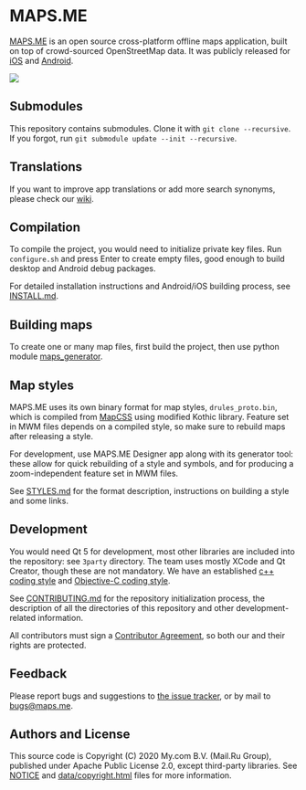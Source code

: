 # MAPS.ME

[MAPS.ME](https://maps.me) is an open source cross-platform offline maps application,
built on top of crowd-sourced OpenStreetMap data. It was publicly released
for [iOS](https://itunes.apple.com/app/id510623322) and
[Android](https://play.google.com/store/apps/details?id=com.mapswithme.maps.pro).

![](docs/screenshots.jpg)

## Submodules

This repository contains submodules. Clone it with `git clone --recursive`. If you forgot,
run `git submodule update --init --recursive`.

## Translations

If you want to improve app translations or add more search synonyms, please check our [wiki](https://github.com/mapsme/omim/wiki).

## Compilation

To compile the project, you would need to initialize private key files. Run
`configure.sh` and press Enter to create empty files, good enough to build desktop
and Android debug packages.

For detailed installation instructions and Android/iOS building process,
see [INSTALL.md](https://github.com/mapsme/omim/tree/master/docs/INSTALL.md).

## Building maps

To create one or many map files, first build the project, then use python module [maps_generator](https://github.com/mapsme/omim/tree/master/tools/python/maps_generator).

## Map styles

MAPS.ME uses its own binary format for map styles, `drules_proto.bin`, which is compiled from
[MapCSS](https://wiki.openstreetmap.org/wiki/MapCSS) using modified Kothic library.
Feature set in MWM files depends on a compiled style, so make sure to rebuild maps after
releasing a style.

For development, use MAPS.ME Designer app along with its generator tool: these allow
for quick rebuilding of a style and symbols, and for producing a zoom-independent
feature set in MWM files.

See [STYLES.md](https://github.com/mapsme/omim/tree/master/docs/STYLES.md) for the
format description, instructions on building a style and some links.

## Development

You would need Qt 5 for development, most other libraries are included into the
repository: see `3party` directory. The team uses mostly XCode and Qt Creator,
though these are not mandatory. We have an established
[c++ coding style](https://github.com/mapsme/omim/blob/master/docs/CPP_STYLE.md) and [Objective-C coding style](https://github.com/mapsme/omim/blob/master/docs/OBJC_STYLE.md).

See [CONTRIBUTING.md](https://github.com/mapsme/omim/blob/master/docs/CONTRIBUTING.md)
for the repository initialization process, the description of all the directories
of this repository and other development-related information.

All contributors must sign a [Contributor Agreement](https://github.com/mapsme/omim/blob/master/docs/CLA.md),
so both our and their rights are protected.

## Feedback

Please report bugs and suggestions to [the issue tracker](https://github.com/mapsme/omim/issues),
or by mail to bugs@maps.me.

## Authors and License

This source code is Copyright (C) 2020 My.com B.V. (Mail.Ru Group), published under Apache Public License 2.0,
except third-party libraries. See [NOTICE](https://github.com/mapsme/omim/blob/master/NOTICE)
and [data/copyright.html](http://htmlpreview.github.io/?https://github.com/mapsme/omim/blob/master/data/copyright.html) files for more information.

